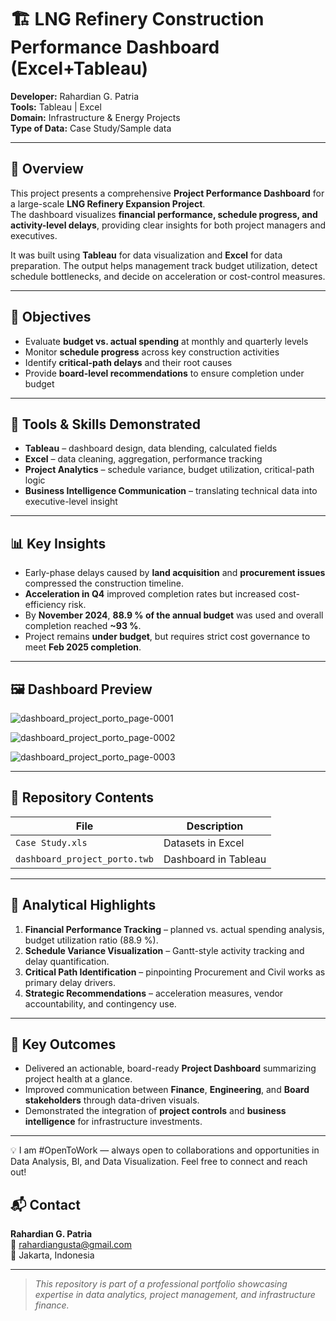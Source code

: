 # 🏗️ LNG Refinery Construction Performance Dashboard (Excel+Tableau)

**Developer:** Rahardian G. Patria  
**Tools:** Tableau | Excel  
**Domain:** Infrastructure & Energy Projects  
**Type of Data:** Case Study/Sample data  

---

## 📘 Overview
This project presents a comprehensive **Project Performance Dashboard** for a large-scale **LNG Refinery Expansion Project**.  
The dashboard visualizes **financial performance, schedule progress, and activity-level delays**, providing clear insights for both project managers and executives.

It was built using **Tableau** for data visualization and **Excel** for data preparation. The output helps management track budget utilization, detect schedule bottlenecks, and decide on acceleration or cost-control measures.

---

## 🎯 Objectives
- Evaluate **budget vs. actual spending** at monthly and quarterly levels  
- Monitor **schedule progress** across key construction activities  
- Identify **critical-path delays** and their root causes  
- Provide **board-level recommendations** to ensure completion under budget  

---

## 🧩 Tools & Skills Demonstrated
- **Tableau** – dashboard design, data blending, calculated fields  
- **Excel** – data cleaning, aggregation, performance tracking  
- **Project Analytics** – schedule variance, budget utilization, critical-path logic  
- **Business Intelligence Communication** – translating technical data into executive-level insight  

---

## 📊 Key Insights
- Early-phase delays caused by **land acquisition** and **procurement issues** compressed the construction timeline.  
- **Acceleration in Q4** improved completion rates but increased cost-efficiency risk.  
- By **November 2024**, **88.9 % of the annual budget** was used and overall completion reached **~93 %**.  
- Project remains **under budget**, but requires strict cost governance to meet **Feb 2025 completion**.  

---

## 🖼️ Dashboard Preview
![dashboard_project_porto_page-0001](https://github.com/user-attachments/assets/4fd56f36-a3e5-487d-bd93-30efd3886632)

![dashboard_project_porto_page-0002](https://github.com/user-attachments/assets/da05fa18-4a5a-417d-b2d8-6ed7ace0009a)

![dashboard_project_porto_page-0003](https://github.com/user-attachments/assets/0f45402f-ff8b-426f-8f9e-9069edc8a4b9)

---
## 📁 Repository Contents
| File | Description |
|------|--------------|
| `Case Study.xls` | Datasets in Excel |
| `dashboard_project_porto.twb` | Dashboard in Tableau |

---

## 🧠 Analytical Highlights
1. **Financial Performance Tracking** – planned vs. actual spending analysis, budget utilization ratio (88.9 %).  
2. **Schedule Variance Visualization** – Gantt-style activity tracking and delay quantification.  
3. **Critical Path Identification** – pinpointing Procurement and Civil works as primary delay drivers.  
4. **Strategic Recommendations** – acceleration measures, vendor accountability, and contingency use.  

---

## 🚀 Key Outcomes
- Delivered an actionable, board-ready **Project Dashboard** summarizing project health at a glance.  
- Improved communication between **Finance**, **Engineering**, and **Board stakeholders** through data-driven visuals.  
- Demonstrated the integration of **project controls** and **business intelligence** for infrastructure investments.  

---
💡 I am #OpenToWork — always open to collaborations and opportunities in Data Analysis, BI, and Data Visualization. Feel free to connect and reach out!

## 📬 Contact
**Rahardian G. Patria**  
📧 rahardiangusta@gmail.com  
📍 Jakarta, Indonesia  

---

> *This repository is part of a professional portfolio showcasing expertise in data analytics, project management, and infrastructure finance.*

